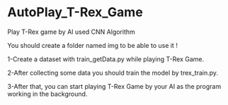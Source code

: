 # AutoPlay_T-Rex_Game
Play T-Rex game by AI used CNN Algorithm

You should create a folder named img to be able to use it !

1-Create a dataset with train_getData.py while playing T-Rex Game.

2-After collecting some data you should train the model by trex_train.py.

3-After that, you can start playing T-Rex Game by your AI as the program working in the background.
